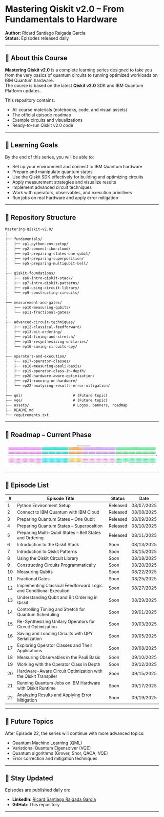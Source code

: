 # Mastering Qiskit v2.0 – From Fundamentals to Hardware

**Author:** Ricard Santiago Raigada García  
**Status:** Episodes released daily  

---

## 📖 About this Course

**Mastering Qiskit v2.0** is a complete learning series designed to take you from the very basics of quantum circuits to running optimized workloads on IBM Quantum hardware.  
The course is based on the latest **Qiskit v2.0** SDK and IBM Quantum Platform updates.

This repository contains:

- All course materials (notebooks, code, and visual assets)
- The official episode roadmap
- Example circuits and visualizations
- Ready-to-run Qiskit v2.0 code

---

## 🎯 Learning Goals

By the end of this series, you will be able to:

- Set up your environment and connect to IBM Quantum hardware
- Prepare and manipulate quantum states
- Use the Qiskit SDK effectively for building and optimizing circuits
- Apply measurement strategies and visualize results
- Implement advanced circuit techniques
- Work with operators, observables, and execution primitives
- Run jobs on real hardware and apply error mitigation

---

## 📂 Repository Structure

```plain
Mastering-Qiskit-v2.0/
│
├── fundamentals/
│   ├── ep1-python-env-setup/
│   ├── ep2-connect-ibm-cloud/
│   ├── ep3-preparing-states-one-qubit/
│   ├── ep4-preparing-superposition/
│   └── ep5-preparing-multiqubit-bell/
│
├── qiskit-foundations/
│   ├── ep6-intro-qiskit-stack/
│   ├── ep7-intro-qiskit-patterns/
│   ├── ep8-using-circuit-library/
│   └── ep9-constructing-circuits/
│
├── measurement-and-gates/
│   ├── ep10-measuring-qubits/
│   └── ep11-fractional-gates/
│
├── advanced-circuit-techniques/
│   ├── ep12-classical-feedforward/
│   ├── ep13-bit-ordering/
│   ├── ep14-timing-and-stretch/
│   ├── ep15-resynthesizing-unitaries/
│   └── ep16-saving-circuits-qpy/
│
├── operators-and-execution/
│   ├── ep17-operator-classes/
│   ├── ep18-measuring-pauli-basis/
│   ├── ep19-operator-class-in-depth/
│   ├── ep20-hardware-aware-optimization/
│   ├── ep21-running-on-hardware/
│   └── ep22-analyzing-results-error-mitigation/
│
├── qml/                       # (Future topic)
├── vqe/                       # (Future topic)
├── assets/                    # Logos, banners, roadmap
├── README.md
└── requirements.txt
```

---

## 📅 Roadmap – Current Phase

![Qiskit v2.0 Learning Roadmap – Phase 1](assets/qiskit-v2-roadmap.png)

---

## 📜 Episode List

| #   | Episode Title                                                   | Status       | Date       |
|-----|-----------------------------------------------------------------|--------------|------------|
| 1   | Python Environment Setup                                        | Released     | 08/07/2025 |
| 2   | Connect to IBM Quantum with IBM Cloud                           | Released     | 08/08/2025 |
| 3   | Preparing Quantum States – One Qubit                            | Released     | 08/09/2025 |
| 4   | Preparing Quantum States – Superposition                        | Released     | 08/10/2025 |
| 5   | Preparing Multi-Qubit States – Bell States and Ordering         | Released     | 08/11/2025 |
| 6   | Introduction to the Qiskit Stack                                | Soon         | 08/13/2025 |
| 7   | Introduction to Qiskit Patterns                                 | Soon         | 08/15/2025 |
| 8   | Using the Qiskit Circuit Library                                | Soon         | 08/18/2025 |
| 9   | Constructing Circuits Programmatically                          | Soon         | 08/20/2025 |
| 10  | Measuring Qubits                                                 | Soon         | 08/22/2025 |
| 11  | Fractional Gates                                                 | Soon         | 08/25/2025 |
| 12  | Implementing Classical Feedforward Logic and Conditional Execution | Soon     | 08/27/2025    |
| 13  | Understanding Qubit and Bit Ordering in Qiskit                  | Soon         | 08/29/2025   |
| 14  | Controlling Timing and Stretch for Quantum Scheduling           | Soon         | 09/01/2025   |
| 15  | Re-Synthesizing Unitary Operators for Circuit Optimization      | Soon         | 09/03/2025  |
| 16  | Saving and Loading Circuits with QPY Serialization              | Soon         | 09/05/2025 |
| 17  | Exploring Operator Classes and Their Applications               | Soon         | 09/08/2025 |
| 18  | Measuring Observables in the Pauli Basis                        | Soon         | 09/10/2025 |
| 19  | Working with the Operator Class in Depth                        | Soon         | 09/12/2025 |
| 20  | Hardware-Aware Circuit Optimization with the Qiskit Transpiler  | Soon         | 09/15/2025 |
| 21  | Running Quantum Jobs on IBM Hardware with Qiskit Runtime        | Soon         | 09/17/2025  |
| 22  | Analyzing Results and Applying Error Mitigation                 | Soon         | 09/19/2025 |

---

## 🚀 Future Topics

After Episode 22, the series will continue with more advanced topics:

- Quantum Machine Learning (QML)
- Variational Quantum Eigensolver (VQE)
- Quantum algorithms (Grover, Shor, QAOA, VQE)
- Error correction and mitigation techniques

---

## 📢 Stay Updated

Episodes are published daily on:

- **LinkedIn**: [Ricard Santiago Raigada García](https://www.linkedin.com/in/ricard-santiago-raigada-garc%C3%ADa/)
- **GitHub**: This repository

---
